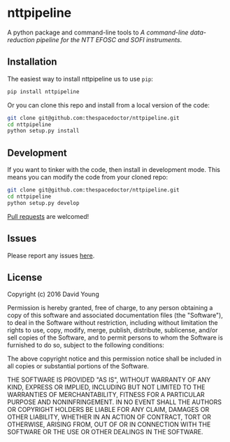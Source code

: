 # nttpipeline

A python package and command-line tools to *A command-line data-reduction pipeline for the NTT EFOSC and SOFI instruments*.

## Installation

The easiest way to install nttpipeline us to use `pip`:

```bash
pip install nttpipeline
```

Or you can clone this repo and install from a local version of the code:

```bash
git clone git@github.com:thespacedoctor/nttpipeline.git
cd nttpipeline
python setup.py install
```

## Development

If you want to tinker with the code, then install in development mode. This means you can modify the code from your cloned repo:

```bash
git clone git@github.com:thespacedoctor/nttpipeline.git
cd nttpipeline
python setup.py develop
```

[Pull requests](https://github.com/thespacedoctor/nttpipeline/pulls) are welcomed!

## Issues

Please report any issues [here](https://github.com/thespacedoctor/nttpipeline/issues).

## License

Copyright (c) 2016 David Young

Permission is hereby granted, free of charge, to any person obtaining a copy of this software and associated documentation files (the "Software"), to deal in the Software without restriction, including without limitation the rights to use, copy, modify, merge, publish, distribute, sublicense, and/or sell copies of the Software, and to permit persons to whom the Software is furnished to do so, subject to the following conditions:

The above copyright notice and this permission notice shall be included in all copies or substantial portions of the Software.

THE SOFTWARE IS PROVIDED "AS IS", WITHOUT WARRANTY OF ANY KIND, EXPRESS OR IMPLIED, INCLUDING BUT NOT LIMITED TO THE WARRANTIES OF MERCHANTABILITY, FITNESS FOR A PARTICULAR PURPOSE AND NONINFRINGEMENT. IN NO EVENT SHALL THE AUTHORS OR COPYRIGHT HOLDERS BE LIABLE FOR ANY CLAIM, DAMAGES OR OTHER LIABILITY, WHETHER IN AN ACTION OF CONTRACT, TORT OR OTHERWISE, ARISING FROM, OUT OF OR IN CONNECTION WITH THE SOFTWARE OR THE USE OR OTHER DEALINGS IN THE SOFTWARE.





